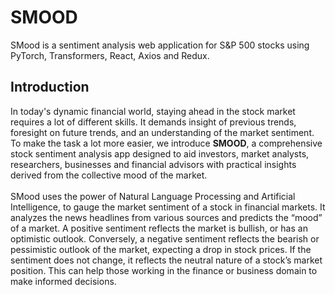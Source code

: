 # SMOOD
SMood is a sentiment analysis web application for S&P 500 stocks using PyTorch, Transformers, React, Axios and Redux.
## Introduction
In today's dynamic financial world, staying ahead in the stock market requires a lot of different skills. It demands insight of previous trends, foresight on future trends, and an understanding of the market sentiment. To make the task a lot more easier, we introduce **SMOOD**, a comprehensive stock sentiment analysis app designed to aid investors, market analysts, researchers, businesses and financial advisors with practical insights derived from the collective mood of the market.
<br>
<br>
SMood uses the power of Natural Language Processing and Artificial Intelligence, to gauge the market sentiment of a stock in financial markets. It analyzes the news headlines from various sources and predicts the “mood” of a market. A positive sentiment reflects the market is bullish, or has an optimistic outlook. Conversely, a negative sentiment reflects the bearish or pessimistic outlook of the market, expecting a drop in stock prices. If the sentiment does not change, it reflects the neutral nature of a stock’s market position. This can help those working in the finance or business domain to make informed decisions.
<br>
